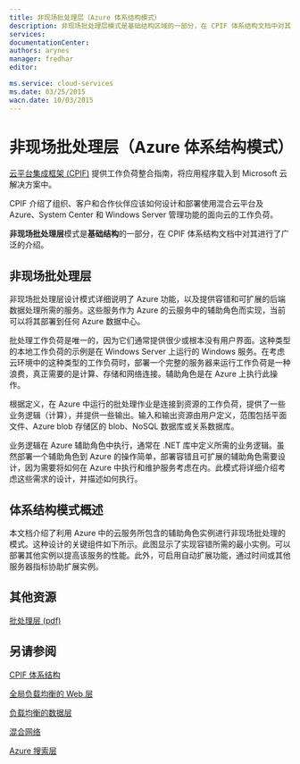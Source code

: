 ```yaml
---
title: 非现场批处理层（Azure 体系结构模式）
description: 非现场批处理层模式是基础结构区域的一部分，在 CPIF 体系结构文档中对其进行了广泛的介绍。
services: 
documentationCenter: 
authors: arynes
manager: fredhar
editor: 

ms.service: cloud-services
ms.date: 03/25/2015
wacn.date: 10/03/2015
---
```


# 非现场批处理层（Azure 体系结构模式）

[云平台集成框架 (CPIF)](./azure-architectures-cpif-overview.md) 提供工作负荷整合指南，将应用程序载入到 Microsoft 云解决方案中。

CPIF 介绍了组织、客户和合作伙伴应该如何设计和部署使用混合云平台及 Azure、System Center 和 Windows Server 管理功能的面向云的工作负荷。

**非现场批处理层**模式是**基础结构**的一部分，在 CPIF 体系结构文档中对其进行了广泛的介绍。

##  非现场批处理层

非现场批处理层设计模式详细说明了 Azure 功能，以及提供容错和可扩展的后端数据处理所需的服务。这些服务作为 Azure 的云服务中的辅助角色而实现，当前可以将其部署到任何 Azure 数据中心。

批处理工作负荷是唯一的，因为它们通常提供很少或根本没有用户界面。这种类型的本地工作负荷的示例是在 Windows Server 上运行的 Windows 服务。在考虑云环境中的这种类型的工作负荷时，部署一个完整的服务器来运行工作负荷是一种浪费，真正需要的是计算、存储和网络连接。辅助角色是在 Azure 上执行此操作。

根据定义，在 Azure 中运行的批处理作业是连接到资源的工作负荷，提供了一些业务逻辑（计算），并提供一些输出。输入和输出资源由用户定义，范围包括平面文件、Azure blob 存储区的 blob、NoSQL 数据库或关系数据库。

业务逻辑在 Azure 辅助角色中执行，通常在 .NET 库中定义所需的业务逻辑。虽然部署一个辅助角色到 Azure 的操作简单，部署容错且可扩展的辅助角色需要设计，因为需要将如何在 Azure 中执行和维护服务考虑在内。此模式将详细介绍考虑这些需求的设计，并描述如何执行。

## 体系结构模式概述 

本文档介绍了利用 Azure 中的云服务所包含的辅助角色实例进行非现场批处理的模式。这种设计的关键组件如下所示。此图显示了实现容错所需的最小实例。可以部署其他实例以提高该服务的性能。此外，可启用自动扩展功能，通过时间或其他服务器指标协助扩展实例。

##  其他资源
[批处理层 (pdf)](https://gallery.technet.microsoft.com/Cloud-Platform-Integration-0bc3f8b1)

## 另请参阅
[CPIF 体系结构](https://gallery.technet.microsoft.com/Cloud-Platform-Integration-bd1e434a)

[全局负载均衡的 Web 层](https://gallery.technet.microsoft.com/Cloud-Platform-Integration-2c3c663a)

[负载均衡的数据层](https://gallery.technet.microsoft.com/Cloud-Platform-Integration-dfb09e41)

[混合网络](https://gallery.technet.microsoft.com/Cloud-Platform-Integration-5e401f38)

[Azure 搜索层](https://gallery.technet.microsoft.com/Cloud-Platform-Integration-e581d65d)

<!---HONumber=71-->